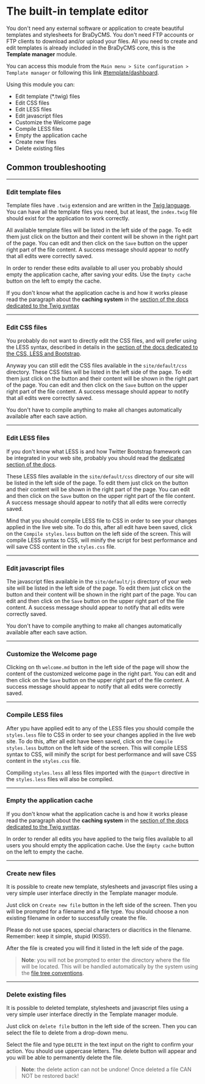 # The built-in template editor

You don't need any external software or application to create beautiful templates
and stylesheets for BraDyCMS. You don't need FTP accounts or FTP clients to download
and/or upload your files. All you need to create and edit templates is already included
in the BraDyCMS core, this is the **Template manager** module.

You can access this module from the `Main menu > Site configuration > Template manager`
or following this link [#template/dashboard](#template/dashboard).

Using this module you can:
- Edit template (*.twig) files
- Edit CSS files
- Edit LESS files
- Edit javascript files
- Customize the Welcome page
- Compile LESS files
- Empty the application cache
- Create new files
- Delete existing files

## Common troubleshooting

---

### Edit template files
Template files have `.twig` extension and are written in the [Twig language](#docs/read/tmpl_twig).
You can have all the template files you need, but at least, the `index.twig` file
should exist for the application to work correctly.

All available template files will be listed in the left side of the page. To 
edit them just click on the button and their content will be shown in the right
part of the page. You can edit and then click on the `Save` button on the upper right
part of the file content. A success message should appear to notify that all edits
were correctly saved.

In order to render these edits available to all user you probably should empty the
application cache, after saving your edits. Use the `Empty cache` button on the 
left to empty the cache.

If you don't know what the application cache is and how it works please read the
paragraph about the **caching system** in the [section of the docs dedicated to the Twig syntax](#docs/read/tmpl_twig)

---

### Edit CSS files
You probably do not want to directly edit the CSS files, and will prefer using 
the LESS syntax, described in details in the [section of the docs dedicated to the CSS, LESS and Bootstrap](#docs/read/tmpl_less).

Anyway you can still edit the CSS files available in the `site/default/css` directory.
These CSS files will be listed in the left side of the page. To 
edit them just click on the button and their content will be shown in the right
part of the page. You can edit and then click on the `Save` button on the upper right
part of the file content. A success message should appear to notify that all edits
were correctly saved.

You don't have to compile anything to make all changes automatically available 
after each save action.

---

### Edit LESS files
If you don't know what LESS is and how Twitter Bootstrap framework can be integrated
in your web site, probably you should read the [dedicated section of the docs](#docs/read/tmpl_less).

These LESS files available in the `site/default/css` directory of our site 
will be listed in the left side of the page. To  edit them just click on the 
button and their content will be shown in the right part of the page. 
You can edit and then click on the `Save` button on the upper right
part of the file content. A success message should appear to notify that all edits
were correctly saved.

Mind that you should compile LESS file to CSS in order to see your changes applied
in the live web site. To do this, after all edit have been saved, click on the 
`Compile styles.less` button on the left side of the screen. This will compile 
LESS syntax to CSS, will minify the script for best performance and will save 
CSS content in the `styles.css` file.

---

### Edit javascript files
The javascript files available in the `site/default/js` directory of your web site
will be listed in the left side of the page. To  edit them just click on the 
button and their content will be shown in the right part of the page. 
You can edit and then click on the `Save` button on the upper right
part of the file content. A success message should appear to notify that all edits
were correctly saved.

You don't have to compile anything to make all changes automatically available 
after each save action.

---

### Customize the Welcome page
Clicking on th `welcome.md` button in the left side of the page will show the 
content of the customized welcome page in the right part. You can edit and then 
click on the `Save` button on the upper right part of the file content. 
A success message should appear to notify that all edits were correctly saved.

---

### Compile LESS files
After ypu have applied edit to any of the LESS files you should compile 
the `styles.less` file to CSS in order to see your changes applied
in the live web site. To do this, after all edit have been saved, click on the 
`Compile styles.less` button on the left side of the screen. This will compile 
LESS syntax to CSS, will minify the script for best performance and will save 
CSS content in the `styles.css` file.

Compiling `styles.less` all less files imported with the `@import` directive in the
`styles.less` files will also be compiled.


---

### Empty the application cache
If you don't know what the application cache is and how it works please read the
paragraph about the **caching system** in the [section of the docs dedicated to the Twig syntax](#docs/read/tmpl_twig).

In order to render all edits you have applied to the twig files available to all 
users you should empty the application cache. Use the `Empty cache` button on the 
left to empty the cache.

---

### Create new files
It is possible to create new template, stylesheets and javascript files using a very
simple user interface directly in the Template manager module.

Just click on `Create new file` button in the left side of the screen. Then you 
will be prompted for a filename and a file type. You should choose a non existing filename
in order to successfully create the file.

Please do not use spaces, special characters or diacritics in the filename. Remember:
keep it simple, stupid (KISS!).

After the file is created you will find it listed in the left side of the page.

> **Note**: you will not be prompted to enter the directory where the file will be located.
This will be handled automatically by the system using the [file tree conventions](#docs/read/tmpl_files).

---

### Delete existing files
It is possible to deleted template, stylesheets and javascript files using a very
simple user interface directly in the Template manager module.

Just click on `delete file` button in the left side of the screen. Then you 
can select the file to delete from a drop-down menu.

Select the file and type `DELETE` in the text input on the right to confirm your action.
You should use uppercase letters. The delete button will appear and you will be 
able to permanently delete the file.


> **Note**: the delete action can not be undone! Once deleted a file CAN NOT be 
restored back!
